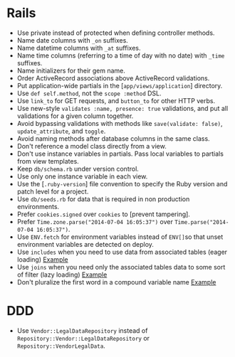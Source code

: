 # Rails

- Use private instead of protected when defining controller methods.
- Name date columns with `_on` suffixes.
- Name datetime columns with `_at` suffixes.
- Name time columns (referring to a time of day with no date) with `_time`
  suffixes.
- Name initializers for their gem name.
- Order ActiveRecord associations above ActiveRecord validations.
- Put application-wide partials in the [`app/views/application`] directory.
- Use `def self.method`, not the `scope :method` DSL.
- Use `link_to` for GET requests, and `button_to` for other HTTP verbs.
- Use new-style `validates :name, presence: true` validations, and put all
  validations for a given column together.
- Avoid bypassing validations with methods like `save(validate: false)`,
  `update_attribute`, and `toggle`.
- Avoid naming methods after database columns in the same class.
- Don't reference a model class directly from a view.
- Don't use instance variables in partials. Pass local variables to partials
  from view templates.
- Keep `db/schema.rb` under version control.
- Use only one instance variable in each view.
- Use the [`.ruby-version`] file convention to specify the Ruby version and
  patch level for a project.
- Use `db/seeds.rb` for data that is required in non production environments.
- Prefer `cookies.signed` over `cookies` to [prevent tampering].
- Prefer `Time.zone.parse("2014-07-04 16:05:37")` over `Time.parse("2014-07-04
  16:05:37")`.
- Use `ENV.fetch` for environment variables instead of `ENV[]`so that unset
  environment variables are detected on deploy.
- Use `includes` when you need to use data from associated tables (eager loading) [Example](/rails/sample.rb#L9)
- Use `joins` when you need only the associated tables data to some sort of filter (lazy loading) [Example](/rails/sample.rb#L16)
- Don't pluralize the first word in a compound variable name [Example](/rails/sample.rb#L22)

# DDD

- Use `Vendor::LegalDataRepository` instead of `Repository::Vendor::LegalDataRepository`
  or `Repository::VendorLegalData`.
